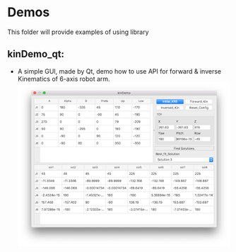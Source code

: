 # Demos
This folder will provide examples of using library

## kinDemo_qt: 
* A simple GUI, made by Qt, demo how to use API for forward & inverse Kinematics of 6-axis robot arm.
![kinDemo](../docs/images/kinDemo_qt.png)

